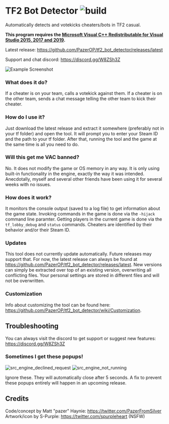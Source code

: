 # TF2 Bot Detector ![build](https://github.com/PazerOP/tf2_bot_detector/workflows/build/badge.svg)
Automatically detects and votekicks cheaters/bots in TF2 casual.

**This program requires the [Microsoft Visual C++ Redistributable for Visual Studio 2015, 2017 and 2019](https://aka.ms/vs/16/release/vc_redist.x64.exe).**

Latest release: https://github.com/PazerOP/tf2_bot_detector/releases/latest

Support and chat discord: https://discord.gg/W8ZSh3Z

![Example Screenshot](https://user-images.githubusercontent.com/6569500/83914141-7e21e300-a725-11ea-9686-1b38cbbc35af.png)

### What does it do?
If a cheater is on your team, calls a votekick against them. If a cheater is on the other team, sends a chat message telling the other team to kick their cheater.

### How do I use it?
Just download the latest release and extract it somewhere (preferably not in your tf folder) and open the tool. It will prompt you to enter your Steam ID and the path to your tf folder. After that, running the tool and the game at the same time is all you need to do.

### Will this get me VAC banned?
No. It does not modify the game or OS memory in any way. It is only using built-in functionality in the engine, exactly the way it was intended. Anecdotally, myself and several other friends have been using it for several weeks with no issues.

### How does it work?
It monitors the console output (saved to a log file) to get information about the game state. Invoking commands in the game is done via the `-hijack` command line paramter. Getting players in the current game is done via the `tf_lobby_debug` and `status` commands. Cheaters are identified by their behavior and/or their Steam ID.

### Updates

This tool does not currently update automatically. Future releases may support that. For now, the latest release can always be found at https://github.com/PazerOP/tf2_bot_detector/releases/latest. New versions can simply be extracted over top of an existing version, overwriting all conflicting files. Your personal settings are stored in different files and will not be overwritten.

### Customization

Info about customizing the tool can be found here: https://github.com/PazerOP/tf2_bot_detector/wiki/Customization.

## Troubleshooting

You can always visit the discord to get support or suggest new features: https://discord.gg/W8ZSh3Z

### Sometimes I get these popups!

![src_engine_declined_request](https://user-images.githubusercontent.com/6569500/83913792-dc01fb00-a724-11ea-83c4-7b5aab364611.png)
![src_engine_not_running](https://user-images.githubusercontent.com/6569500/83913866-fc31ba00-a724-11ea-914c-5b36c9188d8c.png)

Ignore these. They will automatically close after 5 seconds. A fix to prevent these popups entirely will happen in an upcoming release.

## Credits

Code/concept by Matt "pazer" Haynie: https://twitter.com/PazerFromSilver<br>
Artwork/icon by S-Purple: https://twitter.com/spurpleheart (NSFW)
